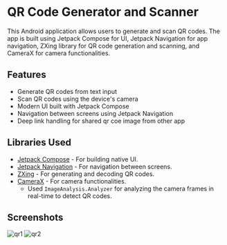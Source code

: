 # QR Code Generator and Scanner

This Android application allows users to generate and scan QR codes. The app is built using Jetpack Compose for UI, Jetpack Navigation for app navigation, ZXing library for QR code generation and scanning, and CameraX for camera functionalities.

## Features

- Generate QR codes from text input
- Scan QR codes using the device's camera
- Modern UI built with Jetpack Compose
- Navigation between screens using Jetpack Navigation
- Deep link handling for shared qr coe image from other app

## Libraries Used

- [Jetpack Compose](https://developer.android.com/jetpack/compose) - For building native UI.
- [Jetpack Navigation](https://developer.android.com/guide/navigation) - For navigation between screens.
- [ZXing](https://github.com/zxing/zxing) - For generating and decoding QR codes.
- [CameraX](https://developer.android.com/training/camerax) - For camera functionalities.
  - Used `ImageAnalysis.Analyzer` for analyzing the camera frames in real-time to detect QR codes.

## Screenshots
![qr1](https://github.com/Tonistark92/QR-Code-Generator-Scanner/assets/86676102/d1e8610f-3df9-4a6c-81e1-f9bf441d9cd1)
![qr2](https://github.com/Tonistark92/QR-Code-Generator-Scanner/assets/86676102/832695b5-48dc-46fe-8433-afc480a4f6f5)
